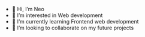 - 👋 Hi, I’m Neo
- 👀 I’m interested in Web development
- 🌱 I’m currently learning Frontend web development
- 💞️ I’m looking to collaborate on my future projects



